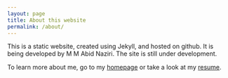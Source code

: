 ```yaml
---
layout: page
title: About this website
permalink: /about/
---
```



This is a static website, created using Jekyll, and hosted on github. It is being developed by M M Abid Naziri.
The site is still under development.

To learn more about me, go to my [homepage](/) or take a look at my [resume](https://tinyurl.com/abidnazirisami-cv).